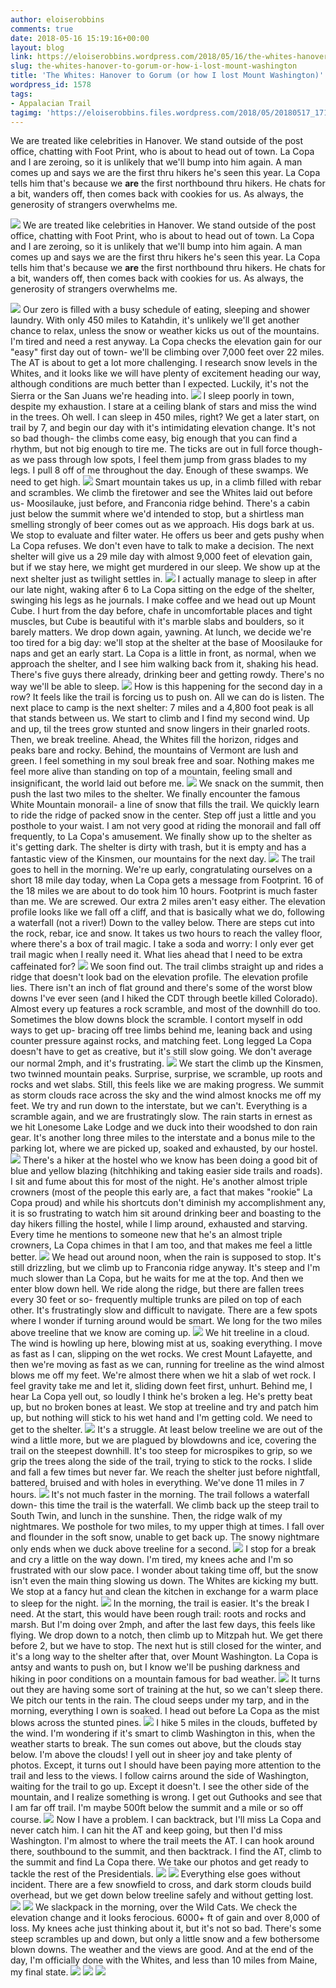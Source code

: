 ```yaml
---
author: eloiserobbins
comments: true
date: 2018-05-16 15:19:16+00:00
layout: blog
link: https://eloiserobbins.wordpress.com/2018/05/16/the-whites-hanover-to-gorum-or-how-i-lost-mount-washington/
slug: the-whites-hanover-to-gorum-or-how-i-lost-mount-washington
title: 'The Whites: Hanover to Gorum (or how I lost Mount Washington)'
wordpress_id: 1578
tags:
- Appalacian Trail
tagimg: 'https://eloiserobbins.files.wordpress.com/2018/05/20180517_171032.jpg'
---
```


We are treated like celebrities in Hanover. We stand outside of the post office, chatting with Foot Print, who is about to head out of town. La Copa and I are zeroing, so it is unlikely that we'll bump into him again. A man comes up and says we are the first thru hikers he's seen this year. La Copa tells him that's because we **are** the first northbound thru hikers. He chats for a bit, wanders off, then comes back with cookies for us. As always, the generosity of strangers overwhelms me.


[![](https://eloiserobbins.files.wordpress.com/2018/05/20180517_171032.jpg)](https://eloiserobbins.files.wordpress.com/2018/05/20180517_171032.jpg)
We are treated like celebrities in Hanover. We stand outside of the post office, chatting with Foot Print, who is about to head out of town. La Copa and I are zeroing, so it is unlikely that we'll bump into him again. A man comes up and says we are the first thru hikers he's seen this year. La Copa tells him that's because we **are** the first northbound thru hikers. He chats for a bit, wanders off, then comes back with cookies for us. As always, the generosity of strangers overwhelms me.

[![](https://eloiserobbins.files.wordpress.com/2018/05/20180517_192722.jpg)](https://eloiserobbins.files.wordpress.com/2018/05/20180517_192722.jpg)
Our zero is filled with a busy schedule of eating, sleeping and shower laundry. With only 450 miles to Katahdin, it's unlikely we'll get another chance to relax, unless the snow or weather kicks us out of the mountains. I'm tired and need a rest anyway. La Copa checks the elevation gain for our "easy" first day out of town- we'll be climbing over 7,000 feet over 22 miles. The AT is about to get a lot more challenging. I research snow levels in the Whites, and it looks like we will have plenty of excitement heading our way, although conditions are much better than I expected. Luckily, it's not the Sierra or the San Juans we're heading into.
[![](https://eloiserobbins.files.wordpress.com/2018/05/20180518_173546.jpg)](https://eloiserobbins.files.wordpress.com/2018/05/20180518_173546.jpg)
I sleep poorly in town, despite my exhaustion. I stare at a ceiling blank of stars and miss the wind in the trees. Oh well. I can sleep in 450 miles, right? We get a later start, on trail by 7, and begin our day with it's intimidating elevation change. It's not so bad though- the climbs come easy, big enough that you can find a rhythm, but not big enough to tire me. The ticks are out in full force though- as we pass through low spots, I feel them jump from grass blades to my legs. I pull 8 off of me throughout the day. Enough of these swamps. We need to get high.
[![](https://eloiserobbins.files.wordpress.com/2018/05/20180518_174459.jpg)](https://eloiserobbins.files.wordpress.com/2018/05/20180518_174459.jpg)
Smart mountain takes us up, in a climb filled with rebar and scrambles. We climb the firetower and see the Whites laid out before us- Moosilauke, just before, and Franconia ridge behind. There's a cabin just below the summit where we'd intended to stop, but a shirtless man smelling strongly of beer comes out as we approach. His dogs bark at us. We stop to evaluate and filter water. He offers us beer and gets pushy when La Copa refuses. We don't even have to talk to make a decision. The next shelter will give us a 29 mile day with almost 9,000 feet of elevation gain, but if we stay here, we might get murdered in our sleep. We show up at the next shelter just as twilight settles in.
[![](https://eloiserobbins.files.wordpress.com/2018/05/20180518_1748591.jpg)](https://eloiserobbins.files.wordpress.com/2018/05/20180518_1748591.jpg)
I actually manage to sleep in after our late night, waking after 6 to La Copa sitting on the edge of the shelter, swinging his legs as he journals. I make coffee and we head out up Mount Cube. I hurt from the day before, chafe in uncomfortable places and tight muscles, but Cube is beautiful with it's marble slabs and boulders, so it barely matters. We drop down again, yawning. At lunch, we decide we're too tired for a big day: we'll stop at the shelter at the base of Moosilauke for naps and get an early start. La Copa is a little in front, as normal, when we approach the shelter, and I see him walking back from it, shaking his head. There's five guys there already, drinking beer and getting rowdy. There's no way we'll be able to sleep.
[![](https://eloiserobbins.files.wordpress.com/2018/05/20180519_0525322.jpg)](https://eloiserobbins.files.wordpress.com/2018/05/20180519_0525322.jpg)
How is this happening for the second day in a row? It feels like the trail is forcing us to push on. All we can do is listen. The next place to camp is the next shelter: 7 miles and a 4,800 foot peak is all that stands between us. We start to climb and I find my second wind. Up and up, til the trees grow stunted and snow lingers in their gnarled roots. Then, we break treeline. Ahead, the Whites fill the horizon, ridges and peaks bare and rocky. Behind, the mountains of Vermont are lush and green. I feel something in my soul break free and soar. Nothing makes me feel more alive than standing on top of a mountain, feeling small and insignificant, the world laid out before me.
[![](https://eloiserobbins.files.wordpress.com/2018/05/20180520_150109.jpg)](https://eloiserobbins.files.wordpress.com/2018/05/20180520_150109.jpg)
We snack on the summit, then push the last two miles to the shelter. We finally encounter the famous White Mountain monorail- a line of snow that fills the trail. We quickly learn to ride the ridge of packed snow in the center. Step off just a little and you posthole to your waist. I am not very good at riding the monorail and fall off frequently, to La Copa's amusement. We finally show up to the shelter as it's getting dark. The shelter is dirty with trash, but it is empty and has a fantastic view of the Kinsmen, our mountains for the next day.
[![](https://eloiserobbins.files.wordpress.com/2018/05/20180521_105335.jpg)](https://eloiserobbins.files.wordpress.com/2018/05/20180521_105335.jpg)
The trail goes to hell in the morning. We're up early, congratulating ourselves on a short 18 mile day today, when La Copa gets a message from Footprint. 16 of the 18 miles we are about to do took him 10 hours. Footprint is much faster than me. We are screwed. Our extra 2 miles aren't easy either. The elevation profile looks like we fall off a cliff, and that is basically what we do, following a waterfall (not a river!) Down to the valley below. There are steps cut into the rock, rebar, ice and snow. It takes us two hours to reach the valley floor, where there's a box of trail magic. I take a soda and worry: I only ever get trail magic when I really need it. What lies ahead that I need to be extra caffeinated for?
[![](https://eloiserobbins.files.wordpress.com/2018/05/20180521_110411.jpg)](https://eloiserobbins.files.wordpress.com/2018/05/20180521_110411.jpg)
We soon find out. The trail climbs straight up and rides a ridge that doesn't look bad on the elevation profile. The elevation profile lies. There isn't an inch of flat ground and there's some of the worst blow downs I've ever seen (and I hiked the CDT through beetle killed Colorado). Almost every up features a rock scramble, and most of the downhill do too. Sometimes the blow downs block the scramble. I contort myself in odd ways to get up- bracing off tree limbs behind me, leaning back and using counter pressure against rocks, and matching feet. Long legged La Copa doesn't have to get as creative, but it's still slow going. We don't average our normal 2mph, and it's frustrating. 
[![](https://eloiserobbins.files.wordpress.com/2018/05/20180521_130757.jpg)](https://eloiserobbins.files.wordpress.com/2018/05/20180521_130757.jpg)
We start the climb up the Kinsmen, two twinned mountain peaks. Surprise, surprise, we scramble, up roots and rocks and wet slabs. Still, this feels like we are making progress. We summit as storm clouds race across the sky and the wind almost knocks me off my feet. We try and run down to the interstate, but we can't. Everything is a scramble again, and we are frustratingly slow. The rain starts in ernest as we hit Lonesome Lake Lodge and we duck into their woodshed to don rain gear. It's another long three miles to the interstate and a bonus mile to the parking lot, where we are picked up, soaked and exhausted, by our hostel.
[![](https://eloiserobbins.files.wordpress.com/2018/05/20180521_130926.jpg)](https://eloiserobbins.files.wordpress.com/2018/05/20180521_130926.jpg)
There's a hiker at the hostel who we know has been doing a good bit of blue and yellow blazing (hitchhiking and taking easier side trails and roads). I sit and fume about this for most of the night. He's another almost triple crowners (most of the people this early are, a fact that makes "rookie" La Copa proud) and while his shortcuts don't diminish my accomplishment any, it is so frustrating to watch him sit around drinking beer and boasting to the day hikers filling the hostel, while I limp around, exhausted and starving. Every time he mentions to someone new that he's an almost triple crowners, La Copa chimes in that I am too, and that makes me feel a little better. 
[![](https://eloiserobbins.files.wordpress.com/2018/05/20180522_053320.jpg)](https://eloiserobbins.files.wordpress.com/2018/05/20180522_053320.jpg)
We head out around noon, when the rain is supposed to stop. It's still drizzling, but we climb up to Franconia ridge anyway. It's steep and I'm much slower than La Copa, but he waits for me at the top. And then we enter blow down hell. We ride along the ridge, but there are fallen trees every 30 feet or so- frequently multiple trunks are piled on top of each other. It's frustratingly slow and difficult to navigate. There are a few spots where I wonder if turning around would be smart. We long for the two miles above treeline that we know are coming up.
[![](https://eloiserobbins.files.wordpress.com/2018/05/20180522_090415.jpg)](https://eloiserobbins.files.wordpress.com/2018/05/20180522_090415.jpg)
We hit treeline in a cloud. The wind is howling up here, blowing mist at us, soaking everything. I move as fast as I can, slipping on the wet rocks. We crest Mount Lafayette, and then we're moving as fast as we can, running for treeline as the wind almost blows me off my feet. We're almost there when we hit a slab of wet rock. I feel gravity take me and let it, sliding down feet first, unhurt. Behind me, I hear La Copa yell out, so loudly I think he's broken a leg. He's pretty beat up, but no broken bones at least. We stop at treeline and try and patch him up, but nothing will stick to his wet hand and I'm getting cold. We need to get to the shelter.
[![](https://eloiserobbins.files.wordpress.com/2018/05/20180522_105208.jpg)](https://eloiserobbins.files.wordpress.com/2018/05/20180522_105208.jpg)
It's a struggle. At least below treeline we are out of the wind a little more, but we are plagued by blowdowns and ice, covering the trail on the steepest downhill. It's too steep for microspikes to grip, so we grip the trees along the side of the trail, trying to stick to the rocks. I slide and fall a few times but never far. We reach the shelter just before nightfall, battered, bruised and with holes in everything. We've done 11 miles in 7 hours. 
[![](https://eloiserobbins.files.wordpress.com/2018/05/20180522_111358.jpg)](https://eloiserobbins.files.wordpress.com/2018/05/20180522_111358.jpg)
It's not much faster in the morning. The trail follows a waterfall down- this time the trail is the waterfall. We climb back up the steep trail to South Twin, and lunch in the sunshine. Then, the ridge walk of my nightmares. We posthole for two miles, to my upper thigh at times. I fall over and flounder in the soft snow, unable to get back up. The snowy nightmare only ends when we duck above treeline for a second.
[![](https://eloiserobbins.files.wordpress.com/2018/05/20180522_122950.jpg)](https://eloiserobbins.files.wordpress.com/2018/05/20180522_122950.jpg)
I stop for a break and cry a little on the way down. I'm tired, my knees ache and I'm so frustrated with our slow pace. I wonder about taking time off, but the snow isn't even the main thing slowing us down. The Whites are kicking my butt. We stop at a fancy hut and clean the kitchen in exchange for a warm place to sleep for the night.
[![](https://eloiserobbins.files.wordpress.com/2018/05/20180522_123605.jpg)](https://eloiserobbins.files.wordpress.com/2018/05/20180522_123605.jpg)
In the morning, the trail is easier. It's the break I need. At the start, this would have been rough trail: roots and rocks and marsh. But I'm doing over 2mph, and after the last few days, this feels like flying. We drop down to a notch, then climb up to Mitzpah hut. We get there before 2, but we have to stop. The next hut is still closed for the winter, and it's a long way to the shelter after that, over Mount Washington. La Copa is antsy and wants to push on, but I know we'll be pushing darkness and hiking in poor conditions on a mountain famous for bad weather. 
[![](https://eloiserobbins.files.wordpress.com/2018/05/20180523_075149.jpg)](https://eloiserobbins.files.wordpress.com/2018/05/20180523_075149.jpg)
It turns out they are having some sort of training at the hut, so we can't sleep there. We pitch our tents in the rain. The cloud seeps under my tarp, and in the morning, everything I own is soaked. I head out before La Copa as the mist blows across the stunted pines.
[![](https://eloiserobbins.files.wordpress.com/2018/05/20180523_075842.jpg)](https://eloiserobbins.files.wordpress.com/2018/05/20180523_075842.jpg)
I hike 5 miles in the clouds, buffeted by the wind. I'm wondering if it's smart to climb Washington in this, when the weather starts to break. The sun comes out above, but the clouds stay below. I'm above the clouds! I yell out in sheer joy and take plenty of photos. Except, it turns out I should have been paying more attention to the trail and less to the views. I follow cairns around the side of Washington, waiting for the trail to go up. Except it doesn't. I see the other side of the mountain, and I realize something is wrong. I get out Guthooks and see that I am far off trail. I'm maybe 500ft below the summit and a mile or so off course.
[![](https://eloiserobbins.files.wordpress.com/2018/05/20180523_080328.jpg)](https://eloiserobbins.files.wordpress.com/2018/05/20180523_080328.jpg)
Now I have a problem. I can backtrack, but I'll miss La Copa and never catch him. I can hit the AT and keep going, but then I'd miss Washington. I'm almost to where the trail meets the AT. I can hook around there, southbound to the summit, and then backtrack. I find the AT, climb to the summit and find La Copa there. We take our photos and get ready to tackle the rest of the Presidentials.
[![](https://eloiserobbins.files.wordpress.com/2018/05/20180523_080450.jpg)](https://eloiserobbins.files.wordpress.com/2018/05/20180523_080450.jpg)
[![](https://eloiserobbins.files.wordpress.com/2018/05/20180523_091814.jpg)](https://eloiserobbins.files.wordpress.com/2018/05/20180523_091814.jpg)
Everything else goes without incident. There are a few snowfield to cross, and dark storm clouds build overhead, but we get down below treeline safely and without getting lost.
[![](https://eloiserobbins.files.wordpress.com/2018/05/img_3876.jpg)](https://eloiserobbins.files.wordpress.com/2018/05/img_3876.jpg)
[![](https://eloiserobbins.files.wordpress.com/2018/05/img_3883.jpg)](https://eloiserobbins.files.wordpress.com/2018/05/img_3883.jpg)
We slackpack in the morning, over the Wild Cats. We check the elevation change and it looks ferocious. 6000+ ft of gain and over 8,000 of loss. My knees ache just thinking about it, but it's not so bad. There's some steep scrambles up and down, but only a little snow and a few bothersome blown downs. The weather and the views are good. And at the end of the day, I'm officially done with the Whites, and less than 10 miles from Maine, my final state.
[![](https://eloiserobbins.files.wordpress.com/2018/05/20180524_090838.jpg)](https://eloiserobbins.files.wordpress.com/2018/05/20180524_090838.jpg)
![](/storage/5D7C-6FFD/DCIM/Camera/20180524_121900.jpg)
![](/storage/5D7C-6FFD/DCIM/Camera/20180524_153841.jpg)
